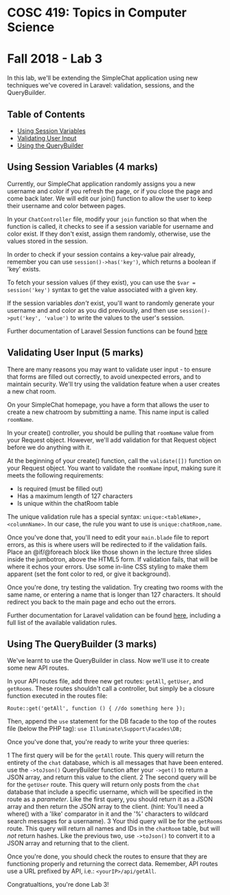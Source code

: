 # COSC 419: Topics in Computer Science
# Fall 2018 - Lab 3

In this lab, we'll be extending the SimpleChat application using new techniques we've covered in Laravel: validation, sessions, and the QueryBuilder.

## Table of Contents
- [Using Session Variables](#session-vars)
- [Validating User Input](#validating-input)
- [Using the QueryBuilder](#using-querybuilder)

<a name="session-vars"></a>
## Using Session Variables (4 marks)

Currently, our SimpleChat application randomly assigns you a new username and color if you refresh the page, or if you close the page and come back later. We will edit our join() function to allow the user to keep their username and color between pages.

In your ```ChatController``` file, modify your ```join``` function so that when the function is called, it checks to see if a session variable for username and color exist. If they don't exist, assign them randomly, otherwise, use the values stored in the session.

In order to check if your session contains a key-value pair already, remember you can use ```session()->has('key')```, which returns a boolean if 'key' exists.

To fetch your session values (if they exist), you can use the ```$var = session('key')``` syntax to get the value associated with a given key.

If the session variables *don't* exist, you'll want to randomly generate your username and and color as you did previously, and then use ```session()->put('key', 'value')``` to write the values to the user's session.

Further documentation of Laravel Session functions can be found <a href="https://laravel.com/docs/5.7/session">here</a>

<a name="validating-input"></a>
## Validating User Input (5 marks)

There are many reasons you may want to validate user input - to ensure that forms are filled out correctly, to avoid unexpected errors, and to maintain security. We'll try using the validation feature when a user creates a new chat room.

On your SimpleChat homepage, you have a form that allows the user to create a new chatroom by submitting a name. This name input is called ```roomName```.

In your create() controller, you should be pulling that ```roomName``` value from your Request object. However, we'll add validation for that Request object before we do anything with it.

At the beginning of your create() function, call the ```validate([])``` function on your Request object. You want to validate the ```roomName``` input, making sure it meets the following requirements:
* Is required (must be filled out)
* Has a maximum length of 127 characters
* Is unique within the chatRoom table

The unique validation rule has a special syntax: ```unique:<tableName>,<columnName>```. In our case, the rule you want to use is ```unique:chatRoom,name```.

Once you've done that, you'll need to edit your ```main.blade``` file to report errors, as this is where users will be redirected to if the validation fails. Place an @if/@foreach block like those shown in the lecture three slides inside the jumbotron, above the HTML5 form. If validation fails, that will be where it echos your errors. Use some in-line CSS styling to make them apparent (set the font color to red, or give it background).

Once you're done, try testing the validation. Try creating two rooms with the same name, or entering a name that is longer than 127 characters. It should redirect you back to the main page and echo out the errors.

Further documentation for Laravel validation can be found <a href="https://laravel.com/docs/5.7/validation">here</a>, including a full list of the available validation rules.

<a name="using-querybuilder"></a>
## Using The QueryBuilder (3 marks)

We've learnt to use the QueryBuilder in class. Now we'll use it to create some new API routes.

In your API routes file, add three new get routes: ```getAll```, ```getUser```, and ```getRooms```. These routes shouldn't call a controller, but simply be a closure function executed in the routes file:

```Route::get('getAll', function () { //do something here });```

Then, append the ```use``` statement for the DB facade to the top of the routes file (below the PHP tag): ```use Illuminate\Support\Facades\DB;```

Once you've done that, you're ready to write your three queries:

1 The first query will be for the ```getAll``` route. This query will return the entirety of the ```chat``` database, which is all messages that have been entered. use the ```->toJson()``` QueryBuilder function after your ```->get()``` to return a JSON array, and return this value to the client.
2 The second query will be for the ```getUser``` route. This query will return only posts from the ```chat``` database that include a specific username, which will be specified in the route as a *parameter*. Like the first query, you should return it as a JSON array and then return the JSON array to the client. (hint: You'll need a where() with a 'like' comparator in it and the '%' characters to wildcard search messages for a username).
3 Your thid query will be for the ```getRooms``` route. This query will return all names and IDs in the ```chatRoom``` table, but will *not* return hashes. Like the previous two, use ```->toJson()``` to convert it to a JSON array and returning that to the client.

Once you're done, you should check the routes to ensure that they are functioning properly and returning the correct data. Remember, API routes use a URL prefixed by API, i.e.: ```<yourIP>/api/getAll```.

Congratualtions, you're done Lab 3!
